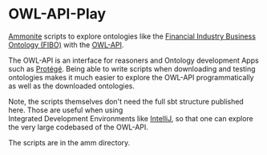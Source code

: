 # OWL-API-Play

[Ammonite](https://ammonite.io/) scripts to explore ontologies like the [Financial Industry Business Ontology (FIBO)](https://spec.edmcouncil.org/fibo/) with the [OWL-API](http://owlcs.github.io/owlapi/).

The OWL-API is an interface for reasoners and Ontology development Apps such as [Protégé](https://protege.stanford.edu/). Being able to write scripts when downloading and testing ontologies makes it much easier to explore the OWL-API programmatically as well as the downloaded ontologies. 

Note, the scripts themselves don't need the full sbt structure published here. Those are useful when using  
Integrated Development Environments like [IntelliJ](https://www.jetbrains.com/idea/), so that one can explore the very large codebased of the OWL-API. 

The scripts are in the amm directory.
